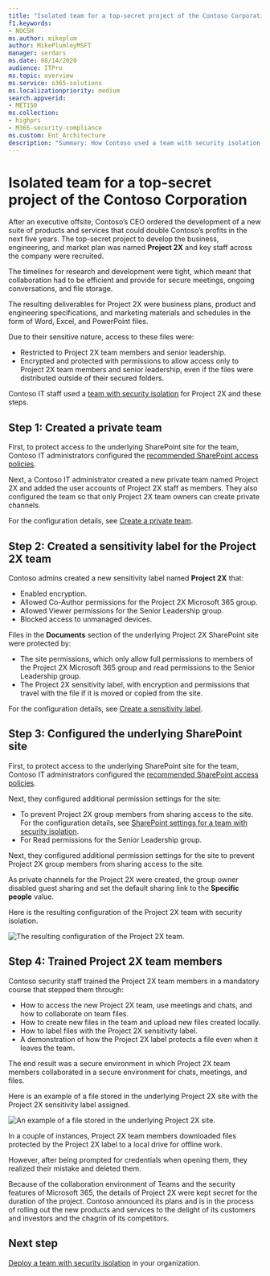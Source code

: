 ```yaml
---
title: "Isolated team for a top-secret project of the Contoso Corporation"
f1.keywords:
- NOCSH
ms.author: mikeplum
author: MikePlumleyMSFT
manager: serdars
ms.date: 08/14/2020
audience: ITPro
ms.topic: overview
ms.service: o365-solutions
ms.localizationpriority: medium
search.appverid:
- MET150
ms.collection:
- highpri 
- M365-security-compliance
ms.custom: Ent_Architecture
description: "Summary: How Contoso used a team with security isolation for a top-secret project to develop a new suite of products and services."
---
```


# Isolated team for a top-secret project of the Contoso Corporation

After an executive offsite, Contoso’s CEO ordered the development of a new suite of products and services that could double Contoso’s profits in the next five years. The top-secret project to develop the business, engineering, and market plan was named **Project 2X** and key staff across the company were recruited. 

The timelines for research and development were tight, which meant that collaboration had to be efficient and provide for secure meetings, ongoing conversations, and file storage.

The resulting deliverables for Project 2X were business plans, product and engineering specifications, and marketing materials and schedules in the form of Word, Excel, and PowerPoint files. 

Due to their sensitive nature, access to these files were:

- Restricted to Project 2X team members and senior leadership.
- Encrypted and protected with permissions to allow access only to Project 2X team members and senior leadership, even if the files were distributed outside of their secured folders.

Contoso IT staff used a [team with security isolation](secure-teams-security-isolation.md) for Project 2X and these steps.

## Step 1: Created a private team

First, to protect access to the underlying SharePoint site for the team, Contoso IT administrators configured the [recommended SharePoint access policies](../security/office-365-security/sharepoint-file-access-policies.md).

Next, a Contoso IT administrator created a new private team named Project 2X and added the user accounts of Project 2X staff as members. They also configured the team so that only Project 2X team owners can create private channels.

For the configuration details, see [Create a private team](secure-teams-security-isolation.md#create-a-private-team).

## Step 2: Created a sensitivity label for the Project 2X team

Contoso admins created a new sensitivity label named **Project 2X** that:

- Enabled encryption.
- Allowed Co-Author permissions for the Project 2X Microsoft 365 group.
- Allowed Viewer permissions for the Senior Leadership group.
- Blocked access to unmanaged devices.

Files in the **Documents** section of the underlying Project 2X SharePoint site were protected by:

- The site permissions, which only allow full permissions to members of the Project 2X Microsoft 365 group and read permissions to the Senior Leadership group.
- The Project 2X sensitivity label, with encryption and permissions that travel with the file if it is moved or copied from the site.

For the configuration details, see [Create a sensitivity label](secure-teams-security-isolation.md#create-a-sensitivity-label).

## Step 3: Configured the underlying SharePoint site

First, to protect access to the underlying SharePoint site for the team, Contoso IT administrators configured the [recommended SharePoint access policies](../security/office-365-security/sharepoint-file-access-policies.md).

Next, they configured additional permission settings for the site:

- To prevent Project 2X group members from sharing access to the site. For the configuration details, see [SharePoint settings for a team with security isolation](secure-teams-security-isolation.md#sharepoint-settings).
- For Read permissions for the Senior Leadership group.

Next, they configured additional permission settings for the site to prevent Project 2X group members from sharing access to the site. 

As private channels for the Project 2X were created, the group owner disabled guest sharing and set the default sharing link to the **Specific people** value.

Here is the resulting configuration of the Project 2X team with security isolation.

![The resulting configuration of the Project 2X team.](../media/contoso-team-for-top-secret-project.png)

 ## Step 4: Trained Project 2X team members

Contoso security staff trained the Project 2X team members in a mandatory course that stepped them through:

- How to access the new Project 2X team, use meetings and chats, and how to collaborate on team files.
- How to create new files in the team and upload new files created locally.
- How to label files with the Project 2X sensitivity label.
- A demonstration of how the Project 2X  label protects a file even when it leaves the team.

The end result was a secure environment in which Project 2X team members collaborated in a secure environment for chats, meetings, and files.

Here is an example of a file stored in the underlying Project 2X site with the Project 2X sensitivity label assigned.

![An example of a file stored in the underlying Project 2X site.](../media/contoso-team-for-top-secret-project-example.png)

In a couple of instances, Project 2X team members downloaded files protected by the Project 2X label to a local drive for offline work. 

However, after being prompted for credentials when opening them, they realized their mistake and deleted them.

Because of the collaboration environment of Teams and the security features of Microsoft 365, the details of Project 2X were kept secret for the duration of the project. Contoso announced its plans and is in the process of rolling out the new products and services to the delight of its customers and investors and the chagrin of its competitors.

## Next step

[Deploy a team with security isolation](secure-teams-security-isolation.md) in your organization.

